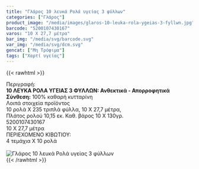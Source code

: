 ```yaml
---
title: "Γλάρος 10 λευκά Ρολά υγείας 3 φύλλων"
categories: ["Γλάρος"]
product_image: "/media/images/glaros-10-leuka-rola-ygeias-3-fyllwn.jpg"
barcode: "5200107430167"
varos: "10 Χ 27,7 μέτρα"
bar_img: "/media/svg/barcode.svg"
var_img: "/media/svg/dcm.svg"
gencat: ["Μη Τρόφιμα"]
tags: ["Χαρτί υγείας"]
---
```

{{< rawhtml >}}

<div class="sload188"><div class="product"><div id="sistatika">Περιγραφή:</div><div class="alltext"><b>10 ΛΕΥΚΑ ΡΟΛΑ ΥΓΕΙΑΣ 3 ΦΥΛΛΩΝ: Ανθεκτικά - Απορροφητικά</b><br><b>Σύνθεση:</b> 100% καθαρή κυτταρίνη</div><div id="loipa">Λοιπά στοιχεία προϊόντος</div><div class="alltext">10 ρολά Χ 235 τριπλά φύλλα, 10 Χ 27,7 μέτρα,<br>Πλάτος ρολού 10,15 εκ. Καθ. βάρος 10 Χ 130γρ.</div><div id="barcode"><div id="barimage1"></div><span id="bartext">5200107430167</span></div><div id="varos"><div id="dimimg"></div><span id="varostext">10 Χ 27,7 μέτρα</span></div><div id="kivotio">ΠΕΡΙΕΧΟΜΕΝΟ ΚΙΒΩΤΙΟΥ:<br>4 τεμάχια Χ 10 ρολά</div><br><div class="pimg"><img alt="Γλάρος 10 λευκά Ρολά υγείας 3 φύλλων" title="Γλάρος 10 λευκά Ρολά υγείας 3 φύλλων" src="/media/images/glaros-10-leuka-rola-ygeias-3-fyllwn.jpg"></div></div></div>
{{< /rawhtml >}}


